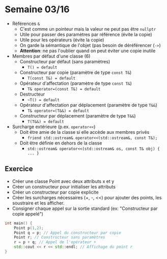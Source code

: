 # Semaine 03/16

- Références `&`
  - C'est comme un pointeur mais la valeur ne peut pas être `nullptr`
  - Utile pour passer des paramètres par référence (évite la copie)
  - Utile pour les opérateurs (évite la copie)
  - On garde la sémantique de l'objet (pas besoin de déréférencer (`->`)
  - **Attention**: ne pas l'oublier quand on peut éviter une copie inutile
- Membres par défaut d'une classe (6)
  - Constructeur par défaut (sans paramètres)
    - `T() = default`
  - Constructeur par copie (paramètre de type `const T&`)
    - `T(const T&) = default`
  - Opérateur d'affectation (paramètre de type `const T&`)
    - `T& operator=(const T&) = default`
  - Destructeur
    - `~T() = default`
  - Opérateur d'affectation par déplacement (paramètre de type `T&&`)
    - `T& operator=(T&&) = default`
  - Constructeur par déplacement (paramètre de type `T&&`)
    - `T(T&&) = default`
- Surcharge extérieure (p.ex. `operator<<`)
  - Doit être amie de la classe si elle accède aux membres privés
    - `friend std::ostream& operator<<(std::ostream&, const T&);`
  - Doit être définie en dehors de la classe
    - `std::ostream& operator<<(std::ostream& os, const T& obj) { ... }`
  
## Exercice

- Créer une classe Point avec deux attributs x et y
- Créer un constructeur pour initialiser les attributs
- Créer un constructeur par copie explicite 
- Créer les surcharges nécessaires (+, -, <<) pour ajouter des points, les soustraire et les afficher.
- Consigner chaque appel sur la sortie standard (ex: "Constructeur par copie appelé")

```cpp
int main() {
    Point p(1,2);
    Point q = p; // Appel du constructeur par copie
    Point r; // Constructeur sans paramètres
    r = p + q; // Appel de l'opérateur +
    std::cout << r << std::endl; // Affichage du point r
}